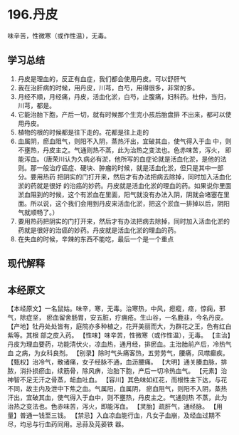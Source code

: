 # 196.丹皮
	
味辛苦，性微寒（或作性温），无毒。


## 学习总结
1. 丹皮是理血的，反正有血症，我们都会使用丹皮。可以舒肝气
2. 我在治肝病的时候，用丹皮，川芎，白芍，用得很多，非常的多。
3. 月经不順，月经痛，丹皮，活血化淤，白芍，止腹痛，妇科药。杜仲，当归，川芎，都是。
4. 它能治胎下胞，产后一切，就有时候那个生完小孩后胎盘排
不出来，都可以使用丹皮。
5. 植物的根的时候都是往下走的。花都是往上走的
6. 血属阴，瘀血阻气，则阳不入阴，蒸热汗出，宜破其血，使气得入于血
中，则不壅热，丹皮主之。气通则热不蒸，此为治热之变法也。色赤味苦，泻火，
即能泻血。（唐荣川认为久病必有淤，他所写的血症论就是活血化淤，是他的法则。那一般治疗癌症、硬块、肿瘤的时候，就是活血化淤，但只是其中一部分。要用热药
把阴实的门打开来，然后才有办法把病去除掉，同时加入活血化淤的药就是很好
的治癌的妙药。丹皮就是活血化淤的理血的药。如果说你里面淤血阻到的时候，这个有淤血在里面，阳气就没有办法入阴，阴就会堵塞在里面。所以说，这个我们会用到丹皮来活血化淤，把这个淤血一排掉以后，阴阳气就顺畅了。）
7. 要用热药把阴实的门打开来，然后才有办法把病去除掉，同时加入活血化淤的药就是很好的治癌的妙药。丹皮就是活血化淤的理血的药。
8. 在失血的时候，辛辣的东西不能吃，最后一个是一个重点
## 现代解释



## 本经原文

【本经原文】一名鼠姑。味辛，寒，无毒。治寒热，中风，瘛瘲，痉，惊痫，邪气，除症坚，
瘀血留舍肠胃，安五脏，疗痈疮。生山谷，一名鹿韭，今名丹皮。
【产地】牡丹处处皆有，庭院亦多种植之，花开美丽而大，为群花之王，色有红白紫等。其根
部之皮入药。
【性味】味辛苦，性微寒（或作性温），无毒。
【主治】丹皮为理血要药，功能清伏火，凉血热，通月经，排瘀血。主治胎前产后，冷热气血
之病，为女科良剂。
【别录】除时气头痛客热，五劳劳气，腰痛，风噤癫疾。
【甄权】治冷气，散诸痛，女子经脉不通，血沥腰痛。
【大明】通关腠血脉，排脓，消扑损瘀血，续筋骨，除风痹，治胎下胞，产后一切冷热血气。
【元素】治神智不足无汗之骨蒸，衄血吐血。
【容川】其色味如红花，而根性主下达，与花不同，故主内及泄中下焦之血。气属阳，血属阴，
瘀血阻气，则阳不入阴，蒸热汗出，宜破其血，使气得入于血中，则不壅热，丹皮主之。气通则热
不蒸，此为治热之变法也。色赤味苦，泻火，即能泻血。
【灵胎】疏肝气，通经脉。
【用量】普通一钱至三钱。
【禁忌】入血凉血能行血，凡女子血崩，及经血过期不尽，均忌与行血药同用。忌蒜及芫荽铁
器。